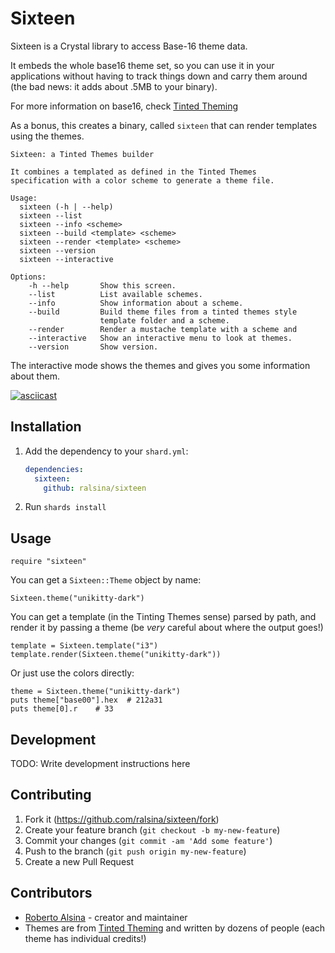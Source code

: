# Sixteen

Sixteen is a Crystal library to access Base-16 theme data.

It embeds the whole base16 theme set, so you can use it in your
applications without having to track things down and carry them
around (the bad news: it adds about .5MB to your binary).

For more information on base16, check [Tinted Theming](https://github.com/tinted-theming/home)

As a bonus, this creates a binary, called `sixteen` that can
render templates using the themes.

```docopt
Sixteen: a Tinted Themes builder

It combines a templated as defined in the Tinted Themes
specification with a color scheme to generate a theme file.

Usage:
  sixteen (-h | --help)
  sixteen --list
  sixteen --info <scheme>
  sixteen --build <template> <scheme>
  sixteen --render <template> <scheme>
  sixteen --version
  sixteen --interactive

Options:
    -h --help       Show this screen.
    --list          List available schemes.
    --info          Show information about a scheme.
    --build         Build theme files from a tinted themes style
                    template folder and a scheme.
    --render        Render a mustache template with a scheme and
    --interactive   Show an interactive menu to look at themes.
    --version       Show version.
```

The interactive mode shows the themes and gives you some information about them.

[![asciicast](https://asciinema.org/a/iUKp8SyZEC3OHTByi8lLNY8Zf.svg)](https://asciinema.org/a/iUKp8SyZEC3OHTByi8lLNY8Zf)

## Installation

1. Add the dependency to your `shard.yml`:

   ```yaml
   dependencies:
     sixteen:
       github: ralsina/sixteen
   ```

2. Run `shards install`

## Usage

```crystal
require "sixteen"
```

You can get a `Sixteen::Theme` object by name:

```crystal
Sixteen.theme("unikitty-dark")
```

You can get a template (in the Tinting Themes sense) parsed
by path, and render it by passing a theme (be *very* careful
about where the output goes!)

```crystal
template = Sixteen.template("i3")
template.render(Sixteen.theme("unikitty-dark"))
```

Or just use the colors directly:

```crystal
theme = Sixteen.theme("unikitty-dark")
puts theme["base00"].hex  # 212a31
puts theme[0].r    # 33
```

## Development

TODO: Write development instructions here

## Contributing

1. Fork it (<https://github.com/ralsina/sixteen/fork>)
2. Create your feature branch (`git checkout -b my-new-feature`)
3. Commit your changes (`git commit -am 'Add some feature'`)
4. Push to the branch (`git push origin my-new-feature`)
5. Create a new Pull Request

## Contributors

- [Roberto Alsina](https://github.com/ralsina) - creator and maintainer
- Themes are from [Tinted Theming](https://github.com/tinted-theming)
  and written by dozens of people (each theme has individual
  credits!)
